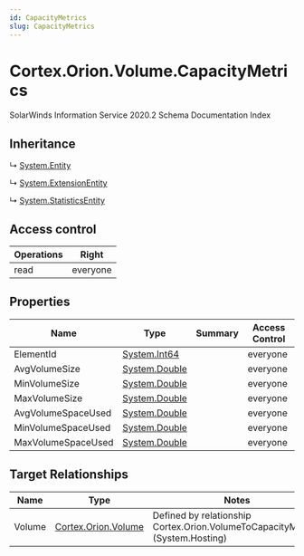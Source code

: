 ```yaml
---
id: CapacityMetrics
slug: CapacityMetrics
---
```


# Cortex.Orion.Volume.CapacityMetrics

SolarWinds Information Service 2020.2 Schema Documentation Index

## Inheritance

↳ [System.Entity](./../System/Entity)

↳ [System.ExtensionEntity](./../System/ExtensionEntity)

↳ [System.StatisticsEntity](./../System/StatisticsEntity)

## Access control

| Operations | Right |
| ------ | ------ |
| read | everyone |

## Properties

| Name | Type | Summary | Access Control |
| ------ | ------ | ------ | ------ |
| ElementId | [System.Int64](https://docs.microsoft.com/en-us/dotnet/api/system.int64) |  | everyone |
| AvgVolumeSize | [System.Double](https://docs.microsoft.com/en-us/dotnet/api/system.double) |  | everyone |
| MinVolumeSize | [System.Double](https://docs.microsoft.com/en-us/dotnet/api/system.double) |  | everyone |
| MaxVolumeSize | [System.Double](https://docs.microsoft.com/en-us/dotnet/api/system.double) |  | everyone |
| AvgVolumeSpaceUsed | [System.Double](https://docs.microsoft.com/en-us/dotnet/api/system.double) |  | everyone |
| MinVolumeSpaceUsed | [System.Double](https://docs.microsoft.com/en-us/dotnet/api/system.double) |  | everyone |
| MaxVolumeSpaceUsed | [System.Double](https://docs.microsoft.com/en-us/dotnet/api/system.double) |  | everyone |

## Target Relationships

| Name | Type | Notes |
| ------ | ------ | ------ |
| Volume | [Cortex.Orion.Volume](./../Cortex.Orion/Volume) | Defined by relationship Cortex.Orion.VolumeToCapacityMetrics (System.Hosting) |

